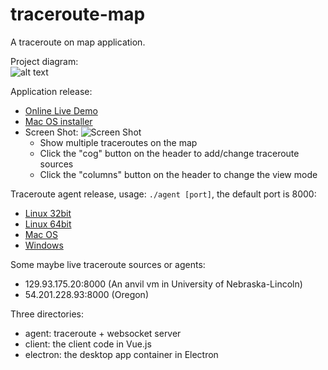 # traceroute-map
A traceroute on map application.

Project diagram:  
![alt text](https://github.com/jianghengle/traceroute-map/raw/master/new-traceroute-map.png)

Application release:
* [Online Live Demo](http://traceroute-map.s3-website.us-east-2.amazonaws.com/)
* [Mac OS installer](https://github.com/jianghengle/traceroute-map/releases/download/v0.0.3/Traceroute.Map-0.0.3.dmg)
* Screen Shot:
  ![Screen Shot](https://github.com/jianghengle/traceroute-map/raw/master/app-screen-shot.png)
  * Show multiple traceroutes on the map
  * Click the "cog" button on the header to add/change traceroute sources
  * Click the "columns" button on the header to change the view mode

Traceroute agent release, usage: `./agent [port]`, the default port is 8000:
* [Linux 32bit](https://github.com/jianghengle/traceroute-map/releases/download/v0.0.2/agent)
* [Linux 64bit](https://github.com/jianghengle/traceroute-map/releases/download/v0.0.2/agent-linux)
* [Mac OS](https://github.com/jianghengle/traceroute-map/releases/download/v0.0.2/agent-macos)
* [Windows](https://github.com/jianghengle/traceroute-map/releases/download/v0.0.2/agent-win.exe)

Some maybe live traceroute sources or agents:
* 129.93.175.20:8000 (An anvil vm in University of Nebraska-Lincoln)
* 54.201.228.93:8000 (Oregon)

Three directories:
* agent: traceroute + websocket server
* client: the client code in Vue.js
* electron: the desktop app container in Electron


